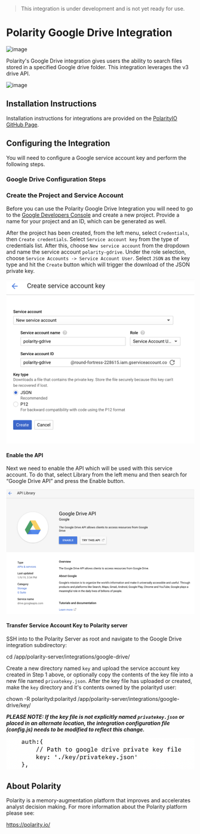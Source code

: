 > This integration is under development and is not yet ready for use.

# Polarity Google Drive Integration

![image](https://img.shields.io/badge/status-beta-green.svg)

Polarity's Google Drive integration gives users the ability to search files stored in a specified Google drive folder. This integration leverages the v3 drive API.

![image](https://user-images.githubusercontent.com/306319/56232994-122b7980-6050-11e9-93a8-4f5565f3a5f0.png)

## Installation Instructions

Installation instructions for integrations are provided on the [PolarityIO GitHub Page](https://polarityio.github.io/).

## Configuring the Integration

You will need to configure a Google service account key and perform the following steps.

### Google Drive Configuration Steps

### Create the Project and Service Account

Before you can use the Polarity Google Drive Integration you will need to go to the [Google Developers Console](https://console.developers.google.com/) and create a new project. Provide a name for your project and an ID, which can be generated as well.

After the project has been created, from the left menu, select `Credentials`, then `Create credentials`. Select `Service account key` from the type of credentials list. After this, choose `New service account` from the dropdown and name the service account `polarity-gdrive`.  Under the role selection, choose `Service Accounts -> Service Account User`.  Select `JSON` as the key type and hit the `Create` button which will trigger the download of the JSON private key.

![image](images/readme1.png)

#### Enable the API

Next we need to enable the API which will be used with this service account. To do that, select Library from the left menu and then search for “Google Drive API” and press the Enable button.

![image](images/readme2.png)

#### Transfer Service Account Key to Polarity server

SSH into to the Polarity Server as root and navigate to the Google Drive integration subdirectory:

cd /app/polarity-server/integrations/google-drive/

Create a new directory named `key` and upload the service account key created in Step 1 above, or optionally copy the contents of the key file into a new file named `privatekey.json`.  After the key file has uploaded or created, make the `key` directory and it's contents owned by the polarityd user:

chown -R polarityd:polarityd /app/polarity-server/integrations/google-drive/key/

***PLEASE NOTE: If the key file is not explicitly named `privatekey.json` or placed in an alternate location, the integration configuration file (config.js) needs to be modified to reflect this change.***

![image](images/readme3.png)

## About Polarity

Polarity is a memory-augmentation platform that improves and accelerates analyst decision making.  For more information about the Polarity platform please see:

https://polarity.io/
